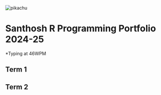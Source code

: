 ![pikachu](https//www.google.com/url?sa=i&url=https%3A%2F%2Fwww.pngwing.com%2Fen%2Fsearch%3Fq%3Dpikachu&psig=AOvVaw2H-8osyaq5rKSBn-iQFryW&ust=1724177682257000&source=images&cd=vfe&opi=89978449&ved=0CBIQjRxqFwoTCJjirMnUgYgDFQAAAAAdAAAAABAh)
# Santhosh R Programming Portfolio 2024-25
*Typing at 46WPM
## Term 1

## Term 2

